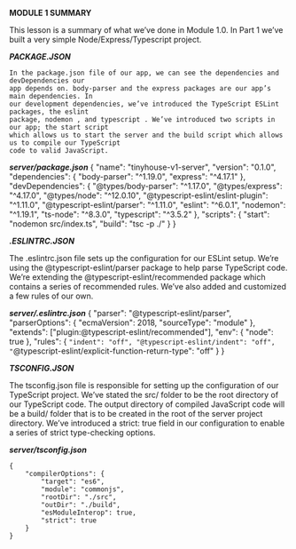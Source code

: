 **MODULE 1 SUMMARY**

This lesson is a summary of what we’ve done in Module 1.0.
In Part 1 we’ve built a very simple Node/Express/Typescript project.

***PACKAGE.JSON***

    In the package.json file of our app, we can see the dependencies and devDependencies our
    app depends on. body-parser and the express packages are our app’s main dependencies. In
    our development dependencies, we’ve introduced the TypeScript ESLint packages, the eslint
    package, nodemon , and typescript . We’ve introduced two scripts in our app; the start script
    which allows us to start the server and the build script which allows us to compile our TypeScript
    code to valid JavaScript.

***server/package.json***
    {
        "name": "tinyhouse-v1-server",
        "version": "0.1.0",
        "dependencies": {
            "body-parser": "^1.19.0",
            "express": "^4.17.1"
        },
        "devDependencies": {
            "@types/body-parser": "^1.17.0",
            "@types/express": "^4.17.0",
            "@types/node": "^12.0.10",
            "@typescript-eslint/eslint-plugin": "^1.11.0",
            "@typescript-eslint/parser": "^1.11.0",
            "eslint": "^6.0.1",
            "nodemon": "^1.19.1",
            "ts-node": "^8.3.0",
            "typescript": "^3.5.2"
        },
        "scripts": {
            "start": "nodemon src/index.ts",
            "build": "tsc -p ./"
        }
    }

***.ESLINTRC.JSON***

The .eslintrc.json file sets up the configuration for our ESLint setup. We’re using the
@typescript-eslint/parser package to help parse TypeScript code. We’re extending the
@typescript-eslint/recommended package which contains a series of recommended rules.
We’ve also added and customized a few rules of our own.


***server/.eslintrc.json***
{
    "parser": "@typescript-eslint/parser",
    "parserOptions": {
        "ecmaVersion": 2018,
        "sourceType": "module"
    },
    "extends": ["plugin:@typescript-eslint/recommended"],
    "env": { "node": true },
    "rules": {
        `"indent": "off",
        "@typescript-eslint/indent": "off",
        "`@typescript-eslint/explicit-function-return-type": "off"
    }
}


***TSCONFIG.JSON***

The tsconfig.json file is responsible for setting up the configuration of our TypeScript project.
We’ve stated the src/ folder to be the root directory of our TypeScript code. The output directory of
compiled JavaScript code will be a build/ folder that is to be created in the root of the server
project directory. We’ve introduced a strict: true field in our configuration to enable a series of
strict type-checking options.

***server/tsconfig.json***

    {
        "compilerOptions": {
            "target": "es6",
            "module": "commonjs",
            "rootDir": "./src",
            "outDir": "./build",
            "esModuleInterop": true,
            "strict": true
        }
    }
